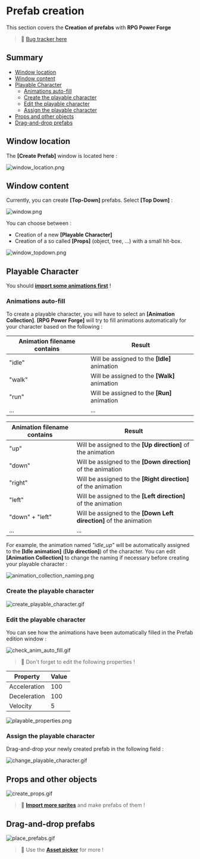 # Prefab creation

This section covers the **Creation of prefabs** with **RPG Power Forge**

> 🐞 [Bug tracker here](https://trello.com/b/PIzgsYov/rpg-power-forge-road-map)

## Summary
- [Window location](#window-location)
- [Window content](#window-content)
- [Playable Character](#playable-character)
    - [Animations auto-fill](#animations-auto-fill)
    - [Create the playable character](#create-the-playable-character)
    - [Edit the playable character](#edit-the-playable-character)
    - [Assign the playable character](#assign-the-playable-character)
- [Props and other objects](#props-and-other-objects)
- [Drag-and-drop prefabs](#drag-and-drop-prefabs)


## Window location

The **[Create Prefab]** window is located here : 

![window_location.png](./../media/create_prefab/window_location.png)

## Window content

Currently, you can create **[Top-Down]** prefabs. Select **[Top Down]** :

![window.png](./../media/create_prefab/window.png)

You can choose between :
* Creation of a new **[Playable Character]**
* Creation of a so called **[Props]** (object, tree, ...) with a small hit-box.

![window_topdown.png](./../media/create_prefab/window_topdown.png)

## Playable Character

You should **[import some animations first](./import_spritesheet.md)** !

### Animations auto-fill

To create a playable character, you will have to select an **[Animation Collection]**. **[RPG Power Forge]** will try to fill animations automatically for your character based on the following :

Animation filename contains|Result
---|---
"idle" | Will be assigned to the **[Idle]** animation
"walk" | Will be assigned to the **[Walk]** animation
"run" | Will be assigned to the **[Run]** animation
... | ...



Animation filename contains|Result
---|---
"up" | Will be assigned to the **[Up direction]** of the animation
"down" | Will be assigned to the **[Down direction]** of the animation
"right" | Will be assigned to the **[Right direction]** of the animation
"left" |Will be assigned to the **[Left direction]** of the animation
"down" + "left" |Will be assigned to the **[Down Left direction]** of the animation
... | ...

For example, the animation named *"idle_up"* will be automatically assigned to the **[Idle animation]** (**[Up direction]**) of the character. You can edit **[Animation Collection]** to change the naming if necessary before creating your playable character : 

![animation_collection_naming.png](./../media/import/animation_collection_naming.png)

### Create the playable character

![create_playable_character.gif](./../media/create_prefab/create_playable_character.gif)

### Edit the playable character

You can see how the animations have been automatically filled in the Prefab edition window :

![check_anim_auto_fill.gif](./../media/create_prefab/check_anim_auto_fill.gif)

> 🐲 Don't forget to edit the following properties !

Property|Value
---|---
Acceleration | 100
Deceleration | 100
Velocity | 5

![playable_properties.png](./../media/create_prefab/playable_properties.png)

### Assign the playable character

Drag-and-drop your newly created prefab in the following field :

![change_playable_character.gif](./../media/create_prefab/change_playable_character.gif)

## Props and other objects

![create_props.gif](./../media/create_prefab/create_props.gif)

> 🐲 **[Import more sprites](./import_sprites.md)** and make prefabs of them !

## Drag-and-drop prefabs

![place_prefabs.gif](./../media/create_prefab/place_prefabs.gif)

> 🐲 Use the **[Asset picker](./place_props.md)** for more !
